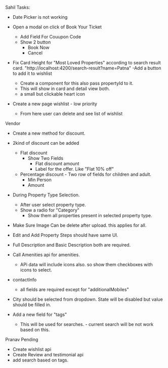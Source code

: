 Sahil Tasks:
- Date Picker is not working
- Open a modal on click of Book Your Ticket
    - Add Field For Couupon Code
    - Show 2 button 
        - Book Now
        - Cancel
- Fix Card Height for "Most Loved Properties" according to search result card. "http://localhost:4200/search-result?name=Patna"
-Add a button to add it to wishlist
    - Create a component for this also pass propertyId to it. 
    - This will show in card and detail view both. 
    - a small but clickable heart icon

- Create a new page wishlist - low priority
    - From here user can delete and see list of wishlist

Vendor
- Create a new method for discount.
- 2kind of  discount can be added
    - Flat discount
        - Show Two Fields
            - Flat discount amount
            - Label for the offer. Like "Flat 10% off"
    - Percentage discount - Two row of fields for children and adult.
        - Min Person
        - Amount

- During Property Type Selection. 
    - After user select property type.
    - Show a radio for "Category"
        - Show them all properties present in selected property type.

- Make Sure Image Can be delete after upload. this applies for all. 
- Edit and Add Property Steps should have same UI. 
- Full Description and Basic Description both are required. 
- Call Amenities api for amenities. 
    - APi data will include icons also. so show them checkboxes with icons to select. 
- contactInfo
    - all fields are required except for "additionalMobiles"


- City should be selected from dropdown. State will be disabled  but value should be filled in.
- Add a new field for "tags"
    - This will be used for searches. - current search will be not work based on this.



Pranav Pending
- Create wishlist api
- Create Review and testimonial api
- add search based on tags.

